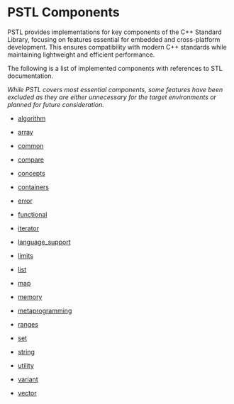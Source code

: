 # PSTL Components

PSTL provides implementations for key components of the C++ Standard Library, focusing on features essential for embedded and cross-platform development. This ensures compatibility with modern C++ standards while maintaining lightweight and efficient performance.

The following is a list of implemented components with references to STL documentation.

*While PSTL covers most essential components, some features have been excluded as they are either unnecessary for the target environments or planned for future consideration.*


- <a href="https://en.cppreference.com/w/cpp/header/algorithm" target="_blank">algorithm</a>

- <a href="https://en.cppreference.com/w/cpp/header/array" target="_blank">array</a>

- <a href="https://en.cppreference.com/w/cpp/header/common" target="_blank">common</a>

- <a href="https://en.cppreference.com/w/cpp/header/compare" target="_blank">compare</a>

- <a href="https://en.cppreference.com/w/cpp/header/concepts" target="_blank">concepts</a>

- <a href="https://en.cppreference.com/w/cpp/header/containers" target="_blank">containers</a>

- <a href="https://en.cppreference.com/w/cpp/header/error" target="_blank">error</a>

- <a href="https://en.cppreference.com/w/cpp/header/functional" target="_blank">functional</a>

- <a href="https://en.cppreference.com/w/cpp/header/iterator" target="_blank">iterator</a>

- <a href="https://en.cppreference.com/w/cpp/header/language_support" target="_blank">language_support</a>

- <a href="https://en.cppreference.com/w/cpp/header/limits" target="_blank">limits</a>

- <a href="https://en.cppreference.com/w/cpp/header/list" target="_blank">list</a>

- <a href="https://en.cppreference.com/w/cpp/header/map" target="_blank">map</a>

- <a href="https://en.cppreference.com/w/cpp/header/memory" target="_blank">memory</a>

- <a href="https://en.cppreference.com/w/cpp/header/metaprogramming" target="_blank">metaprogramming</a>

- <a href="https://en.cppreference.com/w/cpp/header/ranges" target="_blank">ranges</a>

- <a href="https://en.cppreference.com/w/cpp/header/set" target="_blank">set</a>

- <a href="https://en.cppreference.com/w/cpp/header/string" target="_blank">string</a>

- <a href="https://en.cppreference.com/w/cpp/header/utility" target="_blank">utility</a>

- <a href="https://en.cppreference.com/w/cpp/header/variant" target="_blank">variant</a>

- <a href="https://en.cppreference.com/w/cpp/header/vector" target="_blank">vector</a>
